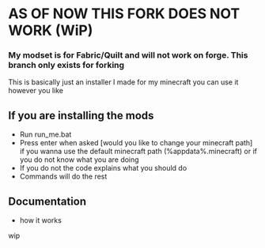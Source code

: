 # AS OF NOW THIS FORK DOES NOT WORK (WiP)

### My modset is for Fabric/Quilt and will not work on forge. This branch only exists for forking 

This is basically just an installer I made for my minecraft you can use it however you like


## If you are installing the mods

- Run run_me.bat
- Press enter when asked [would you like to change your minecraft path] if you wanna use the default minecraft path (%appdata%\.minecraft) or if you do not know what you are doing
- If you do not the code explains what you should do
- Commands will do the rest


## Documentation
- how it works

wip
